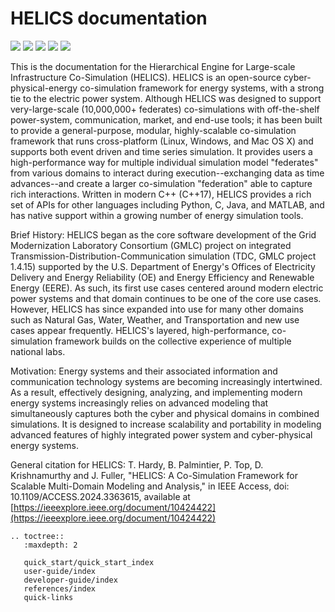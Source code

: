 # HELICS documentation

[![](https://badges.gitter.im/GMLC-TDC/HELICS.png)](https://gitter.im/GMLC-TDC/HELICS)
[![](https://img.shields.io/badge/docs-ready-blue.svg)](https://docs.helics.org/en/latest)
[![](https://img.shields.io/conda/pn/gmlc-tdc/helics.svg)](https://anaconda.org/gmlc-tdc/helics/)
[![](https://img.shields.io/github/tag-date/GMLC-TDC/HELICS.svg)](https://github.com/GMLC-TDC/HELICS/releases)
[![](https://img.shields.io/badge/License-BSD-blue.svg)](https://github.com/GMLC-TDC/HELICS/blob/main/LICENSE)

This is the documentation for the Hierarchical Engine for Large-scale Infrastructure Co-Simulation (HELICS). HELICS is an
open-source cyber-physical-energy co-simulation framework for energy systems, with a strong tie to the electric
power system. Although HELICS was designed to support very-large-scale (10,000,000+
federates) co-simulations with off-the-shelf power-system,
communication, market, and end-use tools; it has been built to provide a general-purpose, modular, highly-scalable co-simulation framework that runs cross-platform (Linux, Windows, and Mac OS X) and supports both event driven and time
series simulation. It provides users a high-performance way for multiple individual simulation model "federates" from various domains to interact during execution--exchanging data as time advances--and create a larger co-simulation "federation" able to capture rich interactions. Written in modern C++ (C++17), HELICS provides a rich set of APIs for other languages including Python, C, Java, and MATLAB, and has native support within a growing number of energy simulation tools.

Brief History: HELICS began as the core software development of the Grid Modernization Laboratory Consortium (GMLC) project on integrated Transmission-Distribution-Communication simulation (TDC, GMLC project 1.4.15) supported by the U.S. Department of Energy's Offices of Electricity Delivery and Energy Reliability (OE) and Energy Efficiency and Renewable Energy (EERE). As such, its first use cases centered around modern electric power systems and that domain continues to be one of the core use cases. However, HELICS has since expanded into use for many other domains such as Natural Gas, Water, Weather, and Transportation and new use cases appear frequently. HELICS's layered, high-performance, co-simulation framework builds on the collective experience of multiple national labs.

Motivation: Energy systems and their associated information and communication technology systems are becoming increasingly intertwined. As a result, effectively designing, analyzing, and implementing modern energy systems increasingly relies on advanced modeling that simultaneously captures both the cyber and physical domains in combined simulations. It is designed to increase scalability and portability in modeling advanced features of highly integrated power system and cyber-physical energy systems.

General citation for HELICS:
T. Hardy, B. Palmintier, P. Top, D. Krishnamurthy and J. Fuller, "HELICS: A Co-Simulation Framework for Scalable Multi-Domain Modeling and Analysis," in IEEE Access, doi: 10.1109/ACCESS.2024.3363615, available at [https://ieeexplore.ieee.org/document/10424422](https://ieeexplore.ieee.org/document/10424422)

```{eval-rst}
.. toctree::
   :maxdepth: 2

   quick_start/quick_start_index
   user-guide/index
   developer-guide/index
   references/index
   quick-links

```


